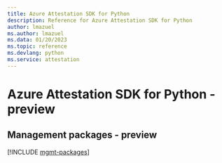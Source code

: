 ```yaml
---
title: Azure Attestation SDK for Python
description: Reference for Azure Attestation SDK for Python
author: lmazuel
ms.author: lmazuel
ms.data: 01/20/2023
ms.topic: reference
ms.devlang: python
ms.service: attestation
---
```

# Azure Attestation SDK for Python - preview

## Management packages - preview
[!INCLUDE [mgmt-packages](attestation-mgmt-index.md)]